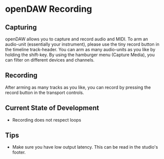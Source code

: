 # openDAW Recording

## Capturing

openDAW allows you to capture and record audio and MIDI. To arm an audio-unit (essentially your instrument), please use
the tiny record button in the timeline track-header. You can arm as many audio-units as you like by holding the
shift-key. By using the hamburger menu (Capture Media), you can filter on different devices and channels.

## Recording

After arming as many tracks as you like, you can record by pressing the record button in the transport controls.

## Current State of Development

* Recording does not respect loops

## Tips

* Make sure you have low output latency. This can be read in the studio's footer.
